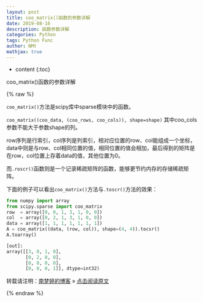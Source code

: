 ```yaml
---
layout: post
title: coo_matrix()函数的参数详解  
date: 2019-08-16
description: 函数参数详解  
categories: Python
tags: Python Func
author: NMt
mathjax: true
---
```


* content
{:toc}

coo_matrix()函数的参数详解

<div style='display: none'>
@@@@
</div>





{% raw %}

`coo_matrix()`方法是scipy库中sparse模块中的函数。  

`coo_matrix((coo_data, (coo_rows, coo_cols)), shape=shape)` 其中coo_cols参数不能大于参数shape的列。  

row序列是行索引，col序列是列索引，相对应位置的row、col能组成一个坐标，data中则是与row、col相同位置的值，相同位置的值会相加，最后得到的矩阵是在row，col位置上存着data的值，其他位置为0。  

而`.roscr()`函数则是一个记录稀疏矩阵的函数，能够更节约内存的存储稀疏矩阵。  

下面的例子可以看出`coo_matrix()`方法与`.toscr()`方法的效果：  

```python
from numpy import array
from scipy.sparse import coo_matrix
row  = array([0, 0, 1, 3, 1, 0, 0])
col  = array([0, 2, 1, 3, 1, 0, 0])
data = array([1, 1, 1, 1, 1, 1, 1])
A = coo_matrix((data, (row, col)), shape=(4, 4)).tocsr()
A.toarray()

[out]:  
array([[3, 0, 1, 0],
       [0, 2, 0, 0],
       [0, 0, 0, 0],
       [0, 0, 0, 1]], dtype=int32)
```


转载请注明：[南梦婷的博客](https://norah2.github.io) » [点击阅读原文](https://norah2.github.io/2019/08/16/coo_matrix_func/)   

<!--以下是本文用到的链接-->  

{% endraw %}
